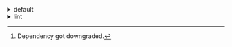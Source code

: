 <details>
<summary>default</summary>

| Platform | Dependency | Before | After | Explicit | Package |
| -: | - | - | - | - | - |
| linux-64 | new-package |  | 0.10.1 | true | conda |
|| removed-package | 0.10.1 |  | true | conda |
|| python | 0.10.0 | 0.10.0 | false | conda |
|| polars | herads_0 | herads_0 | true | conda |
| osx-arm64 | polars[^2] | 0.10.0 | 0.10.0 | true | conda |
|| python | 0.10.0 | 0.10.0 | true | conda |

</details>

<details>
<summary>lint</summary>

| Platform | Dependency | Before | After | Explicit | Package |
| -: | - | - | - | - | - |
| linux-64 | polars | 0.10.0 | 0.10.0 | true | conda |
|| python | 0.10.0 | 0.10.0 | false | conda |

</details>

[^1]: *Cursive* means explicit dependency.
[^2]: Dependency got downgraded.
